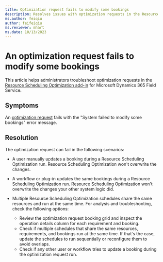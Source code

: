 ```yaml
---
title: Optimization request fails to modify some bookings
description: Resolves issues with optimization requests in the Resource Scheduling Optimization add-in for Dynamics 365 Field Service.
ms.author: feiqiu
author: feifeiqiu
ms.reviewer: mhart
ms.date: 10/13/2023
---
```

# An optimization request fails to modify some bookings

This article helps administrators troubleshoot optimization requests in the [Resource Scheduling Optimization add-in](/dynamics365/field-service/rso-overview) for Microsoft Dynamics 365 Field Service.

## Symptoms

An [optimization request](/dynamics365/field-service/rso-schedule-optimization#monitoring-optimization-requests) fails with the "System failed to modify some bookings" error message.

## Resolution

The optimization request can fail in the following scenarios:

- A user manually updates a booking during a Resource Scheduling Optimization run. Resource Scheduling Optimization won't overwrite the changes.
- A workflow or plug-in updates the same bookings during a Resource Scheduling Optimization run. Resource Scheduling Optimization won't overwrite the changes your other system logic did.
- Multiple Resource Scheduling Optimization schedules share the same resources and run at the same time. For analysis and troubleshooting, check the following options:

  - Review the optimization request booking grid and inspect the operation details column for each requirement and booking.
  - Check if multiple schedules that share the same resources, requirements, and bookings run at the same time. If that's the case, update the schedules to run sequentially or reconfigure them to avoid overlaps.
  - Check if any other user or workflow tries to update a booking during the optimization request run.
